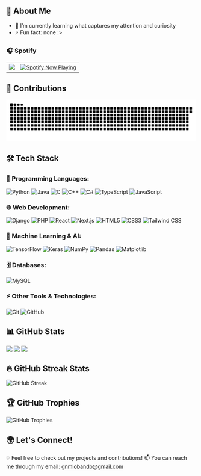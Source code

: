 ## 💙 About Me

- 🌱 I’m currently learning what captures my attention and curiosity
- ⚡ Fun fact: none :>

### 🎧 Spotify

<table>
  <tr>
    <td>
      <img src="https://spotify-recently-played-readme.vercel.app/api?user=cc1ro633wzjylsj3fhvghd036&count=7&width=400">
    </td>
    <td>
      <a href="https://spotify-github-profile.kittinanx.com/api/view?uid=cc1ro633wzjylsj3fhvghd036&redirect=true">
      <img src="https://spotify-github-profile.kittinanx.com/api/view?uid=cc1ro633wzjylsj3fhvghd036&cover_image=true&theme=default&show_offline=true&background_color=121212&interchange=false&bar_color=53b14f&bar_color_cover=true" alt="Spotify Now Playing" />
    </td>
  </tr>
</table>

## 🌟 Contributions

![Snake](https://raw.githubusercontent.com/guadaaaaa/guadaaaaa/output/github-snake-dark.svg)

## 🛠️ Tech Stack

### 📜 Programming Languages:

![Python](https://img.shields.io/badge/Python-3776AB?style=for-the-badge&logo=python&logoColor=white)
![Java](https://img.shields.io/badge/Java-007396?style=for-the-badge&logo=java&logoColor=white)
![C](https://img.shields.io/badge/C-A8B9CC?style=for-the-badge&logo=c&logoColor=white)
![C++](https://img.shields.io/badge/C++-00599C?style=for-the-badge&logo=c%2B%2B&logoColor=white)
![C#](https://img.shields.io/badge/C%23-239120?style=for-the-badge&logo=c-sharp&logoColor=white)
![TypeScript](https://img.shields.io/badge/TypeScript-3178C6?style=for-the-badge&logo=typescript&logoColor=white)
![JavaScript](https://img.shields.io/badge/JavaScript-F7DF1E?style=for-the-badge&logo=javascript&logoColor=black)

### 🌐 Web Development:

![Django](https://img.shields.io/badge/Django-092E20?style=for-the-badge&logo=django&logoColor=white)
![PHP](https://img.shields.io/badge/PHP-777BB4?style=for-the-badge&logo=php&logoColor=white)
![React](https://img.shields.io/badge/React-61DAFB?style=for-the-badge&logo=react&logoColor=black)
![Next.js](https://img.shields.io/badge/Next.js-000000?style=for-the-badge&logo=next.js&logoColor=white)
![HTML5](https://img.shields.io/badge/HTML5-E34F26?style=for-the-badge&logo=html5&logoColor=white)
![CSS3](https://img.shields.io/badge/CSS3-1572B6?style=for-the-badge&logo=css3&logoColor=white)
![Tailwind CSS](https://img.shields.io/badge/Tailwind_CSS-38B2AC?style=for-the-badge&logo=tailwind-css&logoColor=white)

### 🤖 Machine Learning & AI:

![TensorFlow](https://img.shields.io/badge/TensorFlow-FF6F00?style=for-the-badge&logo=tensorflow&logoColor=white)
![Keras](https://img.shields.io/badge/Keras-D00000?style=for-the-badge&logo=keras&logoColor=white)
![NumPy](https://img.shields.io/badge/NumPy-013243?style=for-the-badge&logo=numpy&logoColor=white)
![Pandas](https://img.shields.io/badge/Pandas-150458?style=for-the-badge&logo=pandas&logoColor=white)
![Matplotlib](https://img.shields.io/badge/Matplotlib-11557C?style=for-the-badge&logo=matplotlib&logoColor=white)

### 🗄️ Databases:

![MySQL](https://img.shields.io/badge/MySQL-4479A1?style=for-the-badge&logo=mysql&logoColor=white)

### ⚡ Other Tools & Technologies:

![Git](https://img.shields.io/badge/Git-F05032?style=for-the-badge&logo=git&logoColor=white)
![GitHub](https://img.shields.io/badge/GitHub-181717?style=for-the-badge&logo=github&logoColor=white)

## 📊 GitHub Stats


<img
  src="https://github-readme-stats.vercel.app/api?username=guadaaaaa&show_icons=true&theme=tokyonight" 
  height="250"
  />
<img
  src="https://github-readme-stats.vercel.app/api/top-langs/?username=guadaaaaa&theme=tokyonight&hide_border=false&include_all_commits=true&count_private=true&layout=compact&langs_count=15&bg_color=#2596be" 
  height="250"
  />
<img
  src="https://github-readme-activity-graph.vercel.app/graph?username=guadaaaaa&theme=tokyo-night" 
  width="915"
  />

## 🔥 GitHub Streak Stats

![GitHub Streak](https://github-readme-streak-stats-five-steel.vercel.app?user=guadaaaaa&&theme=github-dark-blue&background=45%2C000000ff%2C000000ff&hide_border=false)

## 🏆 GitHub Trophies

![GitHub Trophies](https://github-profile-trophy.vercel.app/?username=guadaaaaa&theme=onedark)

## 🌍 Let's Connect!

💡 Feel free to check out my projects and contributions!
📫 You can reach me through my email: gnmlobando@gmail.com
